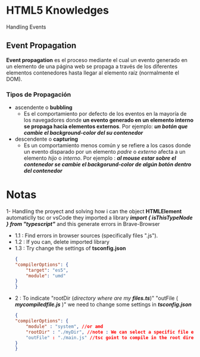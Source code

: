 # HTML5 Knowledges
Handling Events
## Event Propagation
**Event propagation** es el proceso mediante el cual un evento generado en un elemento de una página web se propaga a través de los diferentes elementos contenedores hasta llegar al elemento raíz (normalmente el DOM).

### Tipos de Propagación
* ascendente o **bubbling**
    * Es el comportamiento por defecto de los eventos en la mayoría de los navegadores donde **un evento generado en un elemento interno se propaga hacia elementos externos**. Por ejemplo: **_un botón que cambie el background-color del su contenedor_**
* descendente o **capturing**
    * Es un comportamiento menos común y se refiere a los casos donde un evento disparado por un elemento _padre_ o _externo_ afecta a un elemento _hijo_ o _interno_. Por ejemplo : **_al mouse estar sobre el contenedor se cambie el backgorund-color de algún botón dentro del contenedor_**

# Notas
1- Handling the proyect and solving how i can the object **HTMLElement** automaticlly tsc or vsCode they imported a library **_import { isThisTypeNode } from "typescript"_** and this generate errors in Brave-Browser

*  1.1 : Find errors in browser sources (specifically files ".js").
* 1.2 : If you can, delete imported library
* 1.3 : Try change the settings of  **tsconfig.json** 
    ```json
    {
    "compilerOptions": {
        "target": "es5",
        "module": "umd"
    }
    }
    ```
* 2 : To indicate "rootDir (_directory where are my **files.ts**_)" "outFile ( **_mycompiledfile.js_** )" we need to change some settings in **_tsconfig.json_**
    ```json
    {
    "compilerOptions": {
        "module" : "system", //or amd
        "rootDir" : "./myDir", //note : We can select a specific file example = **/myDir/main.ts**
        "outFile" : "./main.js" //tsc goint to compile in the root directory of the Project
    }
    }
    ```